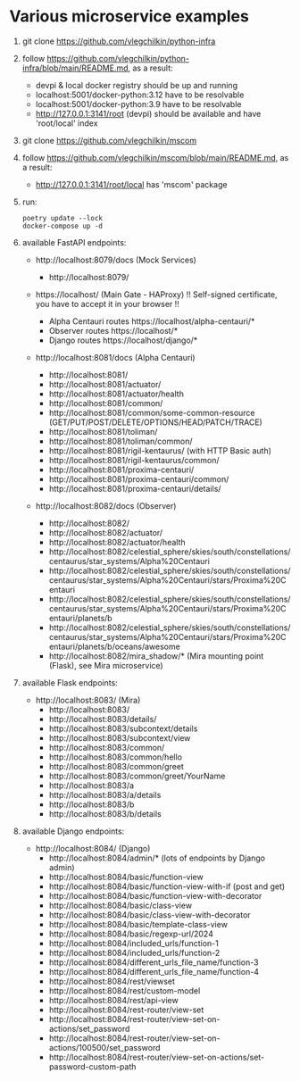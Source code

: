 # Various microservice examples

1. git clone https://github.com/vlegchilkin/python-infra

2. follow https://github.com/vlegchilkin/python-infra/blob/main/README.md, as a result:
    - devpi & local docker registry should be up and running
    - localhost:5001/docker-python:3.12 have to be resolvable
    - localhost:5001/docker-python:3.9 have to be resolvable
    - http://127.0.0.1:3141/root (devpi) should be available and have 'root/local' index

3. git clone https://github.com/vlegchilkin/mscom

4. follow https://github.com/vlegchilkin/mscom/blob/main/README.md, as a result:
   - http://127.0.0.1:3141/root/local has 'mscom' package

5. run:
   ```shell
   poetry update --lock
   docker-compose up -d
   ```

6. available FastAPI endpoints:
    * http://localhost:8079/docs (Mock Services)
        - http://localhost:8079/
      
    * https://localhost/ (Main Gate - HAProxy) !! Self-signed certificate, you have to accept it in your browser !!
        -  Alpha Centauri routes https://localhost/alpha-centauri/*  
        -  Observer routes https://localhost/*
        -  Django routes https://localhost/django/*
   
    * http://localhost:8081/docs (Alpha Centauri)
        - http://localhost:8081/
        - http://localhost:8081/actuator/
        - http://localhost:8081/actuator/health
        - http://localhost:8081/common/
        - http://localhost:8081/common/some-common-resource (GET/PUT/POST/DELETE/OPTIONS/HEAD/PATCH/TRACE)
        - http://localhost:8081/toliman/
        - http://localhost:8081/toliman/common/
        - http://localhost:8081/rigil-kentaurus/ (with HTTP Basic auth)
        - http://localhost:8081/rigil-kentaurus/common/
        - http://localhost:8081/proxima-centauri/
        - http://localhost:8081/proxima-centauri/common/
        - http://localhost:8081/proxima-centauri/details/

    * http://localhost:8082/docs (Observer)
        - http://localhost:8082/
        - http://localhost:8082/actuator/
        - http://localhost:8082/actuator/health
        - http://localhost:8082/celestial_sphere/skies/south/constellations/centaurus/star_systems/Alpha%20Centauri
        - http://localhost:8082/celestial_sphere/skies/south/constellations/centaurus/star_systems/Alpha%20Centauri/stars/Proxima%20Centauri
        - http://localhost:8082/celestial_sphere/skies/south/constellations/centaurus/star_systems/Alpha%20Centauri/stars/Proxima%20Centauri/planets/b
        - http://localhost:8082/celestial_sphere/skies/south/constellations/centaurus/star_systems/Alpha%20Centauri/stars/Proxima%20Centauri/planets/b/oceans/awesome
        - http://localhost:8082/mira_shadow/* (Mira mounting point (Flask), see Mira microservice)

7. available Flask endpoints:
    * http://localhost:8083/ (Mira)
        - http://localhost:8083/
        - http://localhost:8083/details/
        - http://localhost:8083/subcontext/details
        - http://localhost:8083/subcontext/view
        - http://localhost:8083/common/
        - http://localhost:8083/common/hello
        - http://localhost:8083/common/greet
        - http://localhost:8083/common/greet/YourName
        - http://localhost:8083/a
        - http://localhost:8083/a/details
        - http://localhost:8083/b
        - http://localhost:8083/b/details

8. available Django endpoints:
   * http://localhost:8084/ (Django)
        - http://localhost:8084/admin/* (lots of endpoints by Django admin)
        - http://localhost:8084/basic/function-view
        - http://localhost:8084/basic/function-view-with-if (post and get)
        - http://localhost:8084/basic/function-view-with-decorator
        - http://localhost:8084/basic/class-view
        - http://localhost:8084/basic/class-view-with-decorator
        - http://localhost:8084/basic/template-class-view
        - http://localhost:8084/basic/regexp-url/2024
        - http://localhost:8084/included_urls/function-1
        - http://localhost:8084/included_urls/function-2
        - http://localhost:8084/different_urls_file_name/function-3
        - http://localhost:8084/different_urls_file_name/function-4
        - http://localhost:8084/rest/viewset
        - http://localhost:8084/rest/custom-model
        - http://localhost:8084/rest/api-view
        - http://localhost:8084/rest-router/view-set
        - http://localhost:8084/rest-router/view-set-on-actions/set_password
        - http://localhost:8084/rest-router/view-set-on-actions/100500/set_password
        - http://localhost:8084/rest-router/view-set-on-actions/set-password-custom-path